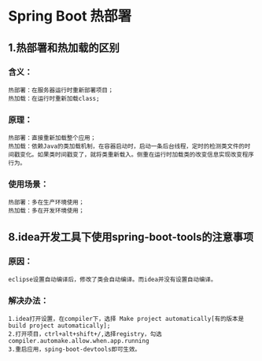 # Spring Boot 热部署 #

## 1.热部署和热加载的区别 ##

### 含义： ###

	热部署：在服务器运行时重新部署项目；
	热加载：在运行时重新加载class;

### 原理： ###

	热部署：直接重新加载整个应用；
	热加载：依赖Java的类加载机制，在容器启动时，启动一条后台线程，定时的检测类文件的时间戳变化。如果类时间戳变了，就将类重新载入。侧重在运行时加载类的改变信息实现改变程序行为。

### 使用场景： ###

	热部署：多在生产环境使用；
	热加载：多在开发环境使用；

## 8.idea开发工具下使用spring-boot-tools的注意事项 ##

	
### 原因： ###

	eclipse设置自动编译后，修改了类会自动编译。而idea并没有设置自动编译。

### 解决办法： ###

	1.idea打开设置，在compiler下，选择 Make project automatically[有的版本是build project automatically];
	2.打开项目，ctrl+alt+shift+/,选择registry，勾选compiler.automake.allow.when.app.running
	3.重启应用，sping-boot-devtools即可生效。